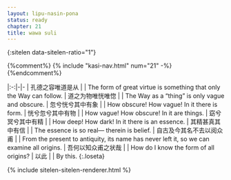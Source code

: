 ```yaml
---
layout: lipu-nasin-pona
status: ready
chapter: 21
title: wawa suli
---
```


{:sitelen data-sitelen-ratio="1"}

{%comment%}
{% include "kasi-nav.html" num="21" -%}
{%endcomment%}

|:-:|-|-
| 孔德之容<wbr/>唯道是从               |  | The form of great virtue is something that only the Way can follow.
| 道之为物<wbr/>唯恍唯惚               |  | The Way as a “thing” is only vague and obscure.
| 忽兮恍兮<wbr/>其中有象               |  | How obscure! How vague! In it there is form.
| 恍兮忽兮<wbr/>其中有物               |  | How vague! How obscure! In it are things.
| 窈兮冥兮<wbr/>其中有精               |  | How deep! How dark! In it there is an essence.
| 其精甚真<wbr/>其中有信               |  | The essence is so real— therein is belief.
| 自古及今<wbr/>其名不去<wbr/>以阅众甫 |  | From the present to antiquity, its name has never left it, so we can examine all origins.
| 吾何以知众甫之状哉                   |  | How do I know the form of all origins?
| 以此                                 |  | By this.
{:.loseta}

{% include sitelen-sitelen-renderer.html %}
